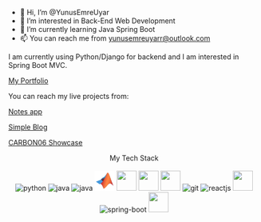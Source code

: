 
- 👋 Hi, I’m @YunusEmreUyar
- 👀 I’m interested in Back-End Web Development
- 🌱 I’m currently learning Java Spring Boot
- 📫 You can reach me from yunusemreuyarr@outlook.com 

I am currently using Python/Django for backend and I am interested in Spring Boot MVC.

[My Portfolio](https://yunusemreuyar.github.io)

You can reach my live projects from:

[Notes app](http://keepmo.pythonanywhere.com)

[Simple Blog](https://pencereblog.pythonanywhere.com)

[CARBON06 Showcase](https://carbon06.pythonanywhere.com)



<p align="center">
    My Tech Stack
    <br/><br/>
    <img src="https://www.vectorlogo.zone/logos/python/python-icon.svg" alt="python" width="40" height="40"/> 
    <img src="https://www.vectorlogo.zone/logos/java/java-icon.svg" alt="java" width="40" height="40"/>
    <img src="https://upload.wikimedia.org/wikipedia/commons/archive/3/35/20190417225046%21The_C_Programming_Language_logo.svg" alt="java" width="40" height="40"/>
    <img src= "https://raw.githubusercontent.com/vscode-icons/vscode-icons/48eaf5a418fe5d8d29d3c2ef5c5d2a0241127de1/icons/file_type_matlab.svg" width="40" height="40" />
    <img src= "https://www.vectorlogo.zone/logos/w3_html5/w3_html5-icon.svg" width="40" height="40" />
    <img src= "https://www.vectorlogo.zone/logos/w3_css/w3_css-icon.svg" width="40" height="40" />
    <img src= "https://www.vectorlogo.zone/logos/javascript/javascript-icon.svg" width="40" height="40" />
    <img src="https://www.vectorlogo.zone/logos/git-scm/git-scm-icon.svg" alt="git" width="40" height="40"/> 
    <img src="https://www.vectorlogo.zone/logos/reactjs/reactjs-icon.svg" alt="reactjs" width="40" height="40"/> 
    <img src="https://www.vectorlogo.zone/logos/djangoproject/djangoproject-icon.svg" width="40" height="40" />
    <img src="https://www.vectorlogo.zone/logos/springio/springio-icon.svg" alt="spring-boot" width="40" height="40"/> 
    <img src= "https://www.vectorlogo.zone/logos/mysql/mysql-icon.svg" width="40" height="40" />
    
</p>


<!---
YunusEmreUyar/YunusEmreUyar is a ✨ special ✨ repository because its `README.md` (this file) appears on your GitHub profile.
You can click the Preview link to take a look at your changes.
--->
